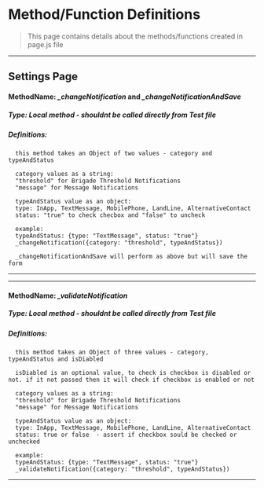 # Method/Function Definitions 
> This page contains details about the methods/functions created in page.js file
----
## Settings Page
#### MethodName: *_changeNotification* and *_changeNotificationAndSave*
##### Type: Local method - shouldnt be called directly from Test file
##### Definitions: 
```
  this method takes an Object of two values - category and typeAndStatus

  category values as a string:
  "threshold" for Brigade Threshold Notifications
  "message" for Message Notifications
  
  typeAndStatus value as an object: 
  type: InApp, TextMessage, MobilePhone, LandLine, AlternativeContact
  status: "true" to check checbox and "false" to uncheck

  example: 
  typeAndStatus: {type: "TextMessage", status: "true"}
  _changeNotification({category: "threshold", typeAndStatus})

  _changeNotificationAndSave will perform as above but will save the form 
```
----
----
#### MethodName: *_validateNotification*
##### Type: Local method - shouldnt be called directly from Test file
##### Definitions: 
```
  this method takes an Object of three values - category, typeAndStatus and isDiabled

  isDiabled is an optional value, to check is checkbox is disabled or not. if it not passed then it will check if checkbox is enabled or not

  category values as a string:
  "threshold" for Brigade Threshold Notifications
  "message" for Message Notifications
  
  typeAndStatus value as an object: 
  type: InApp, TextMessage, MobilePhone, LandLine, AlternativeContact
  status: true or false  - assert if checkbox sould be checked or unchecked 

  example: 
  typeAndStatus: {type: "TextMessage", status: "true"}
  _validateNotification({category: "threshold", typeAndStatus})
```
----
